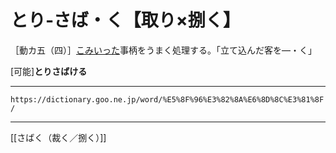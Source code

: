 # とり‐さば・く【取り×捌く】

［動カ五（四）］[こみいった](こみいる（込み入る）)事柄をうまく処理する。「立て込んだ客を―・く」

\[可能\]**とりさばける**

---
`https://dictionary.goo.ne.jp/word/%E5%8F%96%E3%82%8A%E6%8D%8C%E3%81%8F/`

---
[[さばく（裁く／捌く）]]